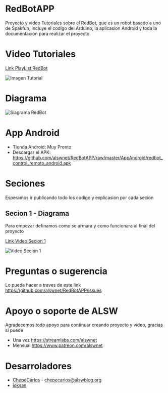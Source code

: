 # RedBotAPP

Proyecto y video Tutoriales sobre el RedBot, que es un robot basado a uno de Spakfun, incluye el codigo del Arduino, la aplicasion Android y toda la documentacion para realizar el proyecto.

# Video Tutoriales

[Link PlayList RedBot](https://www.youtube.com/playlist?list=PLWQQswW6kqpUPdrnoageA8fQwyNXEEKyQ)

![Imagen Tutorial](https://img.youtube.com/vi/ASOIDtuQ3WI/sddefault.jpg)

# Diagrama

![Siagrama RedBot](https://github.com/alswnet/RedBotAPP/blob/master/Diagrama/RedBot_bb.png)

# App Android 

* Tienda Android: Muy Pronto
* Descargar el APK: https://github.com/alswnet/RedBotAPP/raw/master/AppAndroid/redbot_control_remoto_android.apk

# Seciones

Esperamos ir publicando todo los codigo y explicasion por cada secion

## Secion 1 - Diagrama

Para empezar definamos como se armara y como funcionara al final del proyecto 

[Link Video Secion 1](https://www.youtube.com/playlist?list=PLWQQswW6kqpUPdrnoageA8fQwyNXEEKyQ)

![Video Secion 1](https://img.youtube.com/vi/ASOIDtuQ3WI/hqdefault.jpg)

# Preguntas o sugerencia

Lo puede hacer a traves de este link https://github.com/alswnet/RedBotAPP/issues

# Apoyo o soporte de ALSW

Agradecemos todo apoyo para continuar creando proyecto y video, gracias si puede

* Una vez https://streamlabs.com/alswnet
* Mensual https://www.patreon.com/alswnet

# Desarroladores

* [ChepeCarlos](http://github.com/chepecarlos) - chepecarlos@alswblog.org
* [joksan](https://github.com/joksan)
